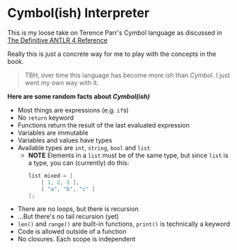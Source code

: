 # Cymbol(ish) Interpreter

This is my loose take on Terence Parr's Cymbol language as discussed in [The Definitive ANTLR 4 Reference](https://pragprog.com/book/tpantlr2/the-definitive-antlr-4-reference)

Really this is just a concrete way for me to play with the concepts in the book.

> TBH, over time this language has become more _ish_ than _Cymbol_. I just went my own way with it.

**Here are some random facts about _Cymbol(ish)_**
* Most things are expressions (e.g. `if`s)
* No `return` keyword
* Functions return the result of the last evaluated expression
* Variables are immutable
* Variables and values have types
* Available types are `int`, `string`, `bool` and `list`
    * **NOTE** Elements in a `list` must be of the same type, but since `list` is a type, you can (currently) do this:
        ```swift
        list mixed = [
            [ 1, 2, 3 ],
            [ "a", "b", "c" ]
        ];
        ```
* There are no loops, but there is recursion
* ...But there's no tail recursion (yet)
* `len()` and `range()` are built-in functions, `print()` is technically a keyword
* Code is allowed outside of a function
* No closures. Each scope is independent
